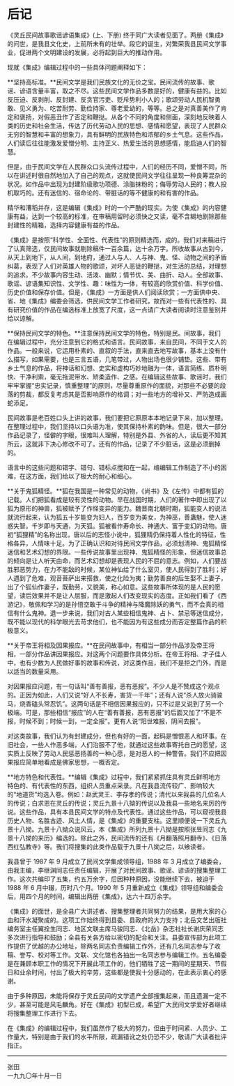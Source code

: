 # 后记

《灵丘民间故事歌谣谚语集成》(上、下册) 终于同广大读者见面了。两册《集成》的问世，是我县文化史，上前所未有的壮举。段它的诞生，对繁荣我县民间文学事业，促进两个文明建设的发展，必将起到巨大的推动作用。

现就《集成》编辑过程中的一些具体问题阐释如下：

**坚持高标准。**民间文学是我们民族文化的无价之宝。民间流传的故事、歌谣、谚语含量丰富，取之不尽。这些民间文学作品多数是好的，健康有益的。比如反压迫、反剥削、反封建、反贪官污吏、贬斥势利小人的；歌颂劳动人民机智勇敢、见义勇为、吃苦耐劳、勤俭持家、尊老爱幼的，等等。总之是对真善美作了肯定和褒扬，对假恶丑作了否定和鞭挞。从各个不同的角度和侧面，深刻地反映着人类的历史和社会生活，传达了历代劳动人民的思想、感情和愿望，表现了人民群众无穷的智慧和丰富的想象力，具有鲜明的民族特色和浓郁的乡土气息。这些作品，人们读后往往能激发爱憎分明、主持正义、热爱生活的思想感情，能启迪人们的智慧。

但是，由于民间文学在人民群众口头流传过程中，人们的经历不同，爱憎不同，所以在讲述时很自然地加入了自己的观点，这就使民间文学往往呈现一种良筹混杂的状况。如作品中出现为封建阶级歌功项德、涂脂抹粉的；侮辱劳动人民的；教人投机取巧的。还有迷信的、宿命论的、带脏话的等不健康的和有害的作品。

精华和漕稻并存，这是编辑《集成》时的一个严酷的现实。为使《集成》的内容健康有益，达到一个较高的标准，在审稿用留时必须快之又读，毫不含糊地剧除那些封建性的精箱，选择内容健康有益的作品。

《集成》是按照“科学性、全面性、代表性”的原则精选而，成的。我们对来稿进行了认真筛选，仅民间故事就剔除稿件一百余篇，达十余万字。所收故事从古到今，从天上到地下，从人间，到地府，通过人与人、人与神、鬼、怪、动物之间的矛盾纠葛，表现了人们对英雄人物的歌颂，对坏人恶徒的鞭挞，对生活的总结，对理想的追求。不少故事内容生动、活泼、幽默；情节优、美、曲折、动人。全部故事、歌谣、谚语集知识性、文学性、趣：味性为一体，有较高的欣赏价值、科学价值、历史价值和保存价值。但是，《集成》一方面是供人们阅读欣赏；一方面供中央、省、地《集成》编委会筛选，供民间文学工作者研究，故而对一些有代表性的、具有研究价值的作品在编选标准上放宽了尺度，这一点请广大读者阅读时注意鉴别并给以谅解。

**保持民间文学的特色。**注意保持民间文学的特色，特别是民。间故事，我们在编辑过程中，充分注意到它的格式和语言。民间故事，来自民间，不同于文人的作品。一般来说，它运用朴素的、直叙的手法，直来直去地写故事，基本上没有什么描写，如果需要，也是三言五语，几笔带过，人物出场也很少铺垫。这些、带有乡土气息的作品，将神话和幻想、史实和虚构巧妙地融为一体，语言简练、质朴明快、干净利索，毫无拖泥带水、矫柔造作、之感。在编辑这些故事、歌谣时，我们牢牢掌握“忠实记录，慎重整理”的原则，尽量尊重原作的面貌，对那些不必要的段落的剪裁，都反复考虑其是否影响原作的格调；对一些地方的增补又、严防造成画蛇添足。

民间故事是老百姓口头上讲的故事，我们要把它原原本本地记录下来，加以整理。在整理过程中，我们坚持以口头语为准，使其保持朴素的韵味。但是，很大一部分作品记录了，怪僻的字眼，很难叫人理解，特别是外县、外省的人，读后更不知其所云，这就非下决心修改不可了。还有的作品，记录了不少脏话，这是必须删掉的。

语言中的这些问题和错字、错句、错标点搅和在一起，络编辑工作制造了不小的困难，在这方面，我们给以了极大的耐心和细心。

**关于鬼狐精怪。**狐在我国是一种常见的动物，《尚书》及《左传》中都有狐的记载。人们把狐看成是较有灵性的动物。早在战国时期，人们的著作中即出现了以狐为原形的神兽，狐被赋予了作怪变异的能力。魏晋南北朝时期，狐能变人的说法就流行起来，认为狐五十岁能变为妇人，百岁变为美女，为神巫，善蛊魅，使人迷惑失智。千岁即与天通，为天狐。狐被看作寿命长、神通大、富于变幻的动物。唐初“狐狸精”的名称出现，唐以后的志怪小说中，狐狸精仍保持着人性化的特征，性格各异，人情味十足。为了正确认识和对待民间文学作品，必须划清神、鬼狐精怪迷信和艺术幻想的界限。一些传说故事里出现神、鬼狐精怪的形象，但迷信故事总的倾向是让人听天由命，而艺术幻想却是表现人民的不屈的意志。例如，人们要战胜邪恶势力，在力不能敌的时候，某位神仙给了什么室贝，使人民得到了胜利；好人遇到了危难，观音菩萨出来搭救，使之化险为夷；勤劳善良的后生娶不上妻子，出了个狐仙作妻子，既勤劳，又貌美，称心如意。这些故事所体现的是人民的愿望，读后效果并不是让人屈服，而是激起人们改变现实的态度。正如我们看了《西游记》，敬佩和学习的是孙悟空敢于斗争的精神与降魔除妖的勇气，而不会真的相信有什么鬼神。退一步来说，我们对古人某些相信鬼神、占卜、禁忌等迷信成分，既不能以现代的科学眼光去苛求他们，也不能因为有这些成分而否定整篇作品的积极意义。

**关于帝王将相及因果报应。**在民间故事中，有相当一部分作品涉及帝王将相，一部分作品讲因果报应。对这两个问题要作具体分析。在帝王将相、才子佳人中，也有少数为人民做好事的故事和传说，对这类作品，我们不是拒之门外，而是以适当的数量采用。

对因果报应问题，有一句话叫“善有善报，恶有恶报”。不少人是不赞成这个观点的。正因为如此，人们又说“好人不长寿，害货一千年”；还有人说“杀人放火骑骏马，烧香磕头常忍饥”。这两句话是不相信因果报应的，只不过是又说到了另一个极端。可是，那些相信“报应”的人在“善有善报，恶有恶报”的后面又加了“不是不报，时候不到；时候一到，一定全报”。更有人说“阳世难报，阴间去报”。

对这类故事，我们认为有封建成分，但也有好的一面，起码是憎恨恶人和环事。在旧社会，一些人作恶多端，人们治服不了他，就通过这些故事寄托自己的愿望，这实质上反映了劳动人民惩恶扬善的一种心愿，是对恶人的一种警告。我们不应把因果报应简单地看成是佛家思想，一概否定。

**地方特色和代表性。**编辑《集成》过程中，我们紧紧抓住具有灵丘鲜明地方特色的、有代表性的东西，组织人员重点采录。凡在我县流传较广、影响较大的“地道货”均选入卷。例如：赵武灵王、李存孝的传说；清代以来我县的几位名人的传说；白求恩在灵丘的传说；灵丘九景十八拗的传说以及我县一些地名来厉的传说。这些作品，具有本县民间文学的特点及代表性。通过这些作品，可以窥视我县历史人物、名胜古迹、风土人情，是《集成》的重要支柱。这里顺便说一下灵丘九景十八拗。九景十八拗众说风云，本《集成》所列九景十八拗是按照张昱同志《九景十八拗的来历》编选的。除此之外，民间流传的还有《月翻落照月翻寺》、《日落西红弘教寺》等。我们将搜集的此类作品载于九景十八拗之后，以飨读者。

我县曾于 1987 年 9 月成立了民间文学集成领导组，1988 年 3 月成立了编委会，由我主编，李继渊同志任责任编辑，开展了对民间故事、歌谣、谚语的搜集整理工作。这次共编印了五集，约五万余字，后因种种原因，没能继续下去，被迫于 1988 年 6 月中辍，历时八个月。1990 年 5 月重新成立《集成》领导组和编委会后，用四个月的时间，编辑出两册《集成》，达六十四万余字。

《集成》的面世，是全县广大讲述者、搜集整理者共同努力的结果，是用大家的心血和汗水凝聚成的。这项工作始终得到县委、县政府的大力支持；北岳文艺出版社编务室主任翼拴生同志、地区文联主席马骏同志、《北岳》杂志社社长谢庆荣同志多次进行指导和鼓励；全县有关各方给以密切的配合和关注。县委宣传部为此项工作提供了优越的办公地址，除两名同志负责编辑工作外，还有几名同志参与了收稿、誉写、校对等工作。文联、文化馆也各抽出一名同志参与编辑工作。五名编委是在兼顾本职工作的情况下开展此项工作的，他们牺牲了这一期间的星期天、节假日和业余时间，付出了极大的辛劳，这些都是使我十分感动的，在此表示衷心的感谢。

由于多种原因，未能将保存于灵丘民间的文学遗产全部搜集起来，而且遗漏一定不少，甚至可能是风毛麟角。好在《集成》初型已成，希望广大民间文学爱好者继续将搜集整理工作进行下去。

在《集成》的编辑过程中，我们虽然作了极大的努力，但由于时间紧、人员少、工作量大，特别是由于我们的水平所限，疏漏错讹之处仍恐不少，敬请广大读者批评指正。

---

张田  
一九九〇年十月一日
